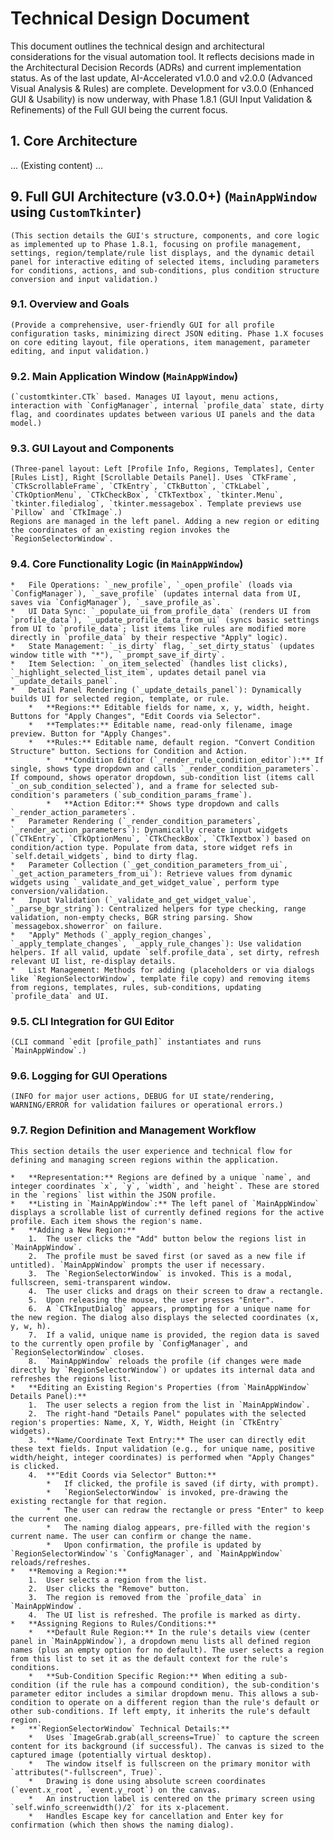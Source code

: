 # Technical Design Document

This document outlines the technical design and architectural considerations for the visual automation tool. It reflects decisions made in the Architectural Decision Records (ADRs) and current implementation status. As of the last update, AI-Accelerated v1.0.0 and v2.0.0 (Advanced Visual Analysis & Rules) are complete. Development for v3.0.0 (Enhanced GUI & Usability) is now underway, with Phase 1.8.1 (GUI Input Validation & Refinements) of the Full GUI being the current focus.

## 1. Core Architecture
...
(Existing content)
...

## 9. Full GUI Architecture (v3.0.0+) (`MainAppWindow` using `CustomTkinter`)
    (This section details the GUI's structure, components, and core logic as implemented up to Phase 1.8.1, focusing on profile management, settings, region/template/rule list displays, and the dynamic detail panel for interactive editing of selected items, including parameters for conditions, actions, and sub-conditions, plus condition structure conversion and input validation.)

### 9.1. Overview and Goals
    (Provide a comprehensive, user-friendly GUI for all profile configuration tasks, minimizing direct JSON editing. Phase 1.X focuses on core editing layout, file operations, item management, parameter editing, and input validation.)

### 9.2. Main Application Window (`MainAppWindow`)
    (`customtkinter.CTk` based. Manages UI layout, menu actions, interaction with `ConfigManager`, internal `profile_data` state, dirty flag, and coordinates updates between various UI panels and the data model.)

### 9.3. GUI Layout and Components
    (Three-panel layout: Left [Profile Info, Regions, Templates], Center [Rules List], Right [Scrollable Details Panel]. Uses `CTkFrame`, `CTkScrollableFrame`, `CTkEntry`, `CTkButton`, `CTkLabel`, `CTkOptionMenu`, `CTkCheckBox`, `CTkTextbox`, `tkinter.Menu`, `tkinter.filedialog`, `tkinter.messagebox`. Template previews use `Pillow` and `CTkImage`.)
    Regions are managed in the left panel. Adding a new region or editing the coordinates of an existing region invokes the `RegionSelectorWindow`.

### 9.4. Core Functionality Logic (in `MainAppWindow`)
    *   File Operations: `_new_profile`, `_open_profile` (loads via `ConfigManager`), `_save_profile` (updates internal data from UI, saves via `ConfigManager`), `_save_profile_as`.
    *   UI Data Sync: `_populate_ui_from_profile_data` (renders UI from `profile_data`), `_update_profile_data_from_ui` (syncs basic settings from UI to `profile_data`; list items like rules are modified more directly in `profile_data` by their respective "Apply" logic).
    *   State Management: `_is_dirty` flag, `_set_dirty_status` (updates window title with "*"), `_prompt_save_if_dirty`.
    *   Item Selection: `_on_item_selected` (handles list clicks), `_highlight_selected_list_item`, updates detail panel via `_update_details_panel`.
    *   Detail Panel Rendering (`_update_details_panel`): Dynamically builds UI for selected region, template, or rule.
        *   **Regions:** Editable fields for name, x, y, width, height. Buttons for "Apply Changes", "Edit Coords via Selector".
        *   **Templates:** Editable name, read-only filename, image preview. Button for "Apply Changes".
        *   **Rules:** Editable name, default region. "Convert Condition Structure" button. Sections for Condition and Action.
            *   **Condition Editor (`_render_rule_condition_editor`):** If single, shows type dropdown and calls `_render_condition_parameters`. If compound, shows operator dropdown, sub-condition list (items call `_on_sub_condition_selected`), and a frame for selected sub-condition's parameters (`sub_condition_params_frame`).
            *   **Action Editor:** Shows type dropdown and calls `_render_action_parameters`.
    *   Parameter Rendering (`_render_condition_parameters`, `_render_action_parameters`): Dynamically create input widgets (`CTkEntry`, `CTkOptionMenu`, `CTkCheckBox`, `CTkTextbox`) based on condition/action type. Populate from data, store widget refs in `self.detail_widgets`, bind to dirty flag.
    *   Parameter Collection (`_get_condition_parameters_from_ui`, `_get_action_parameters_from_ui`): Retrieve values from dynamic widgets using `_validate_and_get_widget_value`, perform type conversion/validation.
    *   Input Validation (`_validate_and_get_widget_value`, `_parse_bgr_string`): Centralized helpers for type checking, range validation, non-empty checks, BGR string parsing. Show `messagebox.showerror` on failure.
    *   "Apply" Methods (`_apply_region_changes`, `_apply_template_changes`, `_apply_rule_changes`): Use validation helpers. If all valid, update `self.profile_data`, set dirty, refresh relevant UI list, re-display details.
    *   List Management: Methods for adding (placeholders or via dialogs like `RegionSelectorWindow`, template file copy) and removing items from regions, templates, rules, sub-conditions, updating `profile_data` and UI.

### 9.5. CLI Integration for GUI Editor
    (CLI command `edit [profile_path]` instantiates and runs `MainAppWindow`.)

### 9.6. Logging for GUI Operations
    (INFO for major user actions, DEBUG for UI state/rendering, WARNING/ERROR for validation failures or operational errors.)

### 9.7. Region Definition and Management Workflow
    This section details the user experience and technical flow for defining and managing screen regions within the application.

    *   **Representation:** Regions are defined by a unique `name`, and integer coordinates `x`, `y`, `width`, and `height`. These are stored in the `regions` list within the JSON profile.
    *   **Listing in `MainAppWindow`:** The left panel of `MainAppWindow` displays a scrollable list of currently defined regions for the active profile. Each item shows the region's name.
    *   **Adding a New Region:**
        1.  The user clicks the "Add" button below the regions list in `MainAppWindow`.
        2.  The profile must be saved first (or saved as a new file if untitled). `MainAppWindow` prompts the user if necessary.
        3.  The `RegionSelectorWindow` is invoked. This is a modal, fullscreen, semi-transparent window.
        4.  The user clicks and drags on their screen to draw a rectangle.
        5.  Upon releasing the mouse, the user presses "Enter".
        6.  A `CTkInputDialog` appears, prompting for a unique name for the new region. The dialog also displays the selected coordinates (x, y, w, h).
        7.  If a valid, unique name is provided, the region data is saved to the currently open profile by `ConfigManager`, and `RegionSelectorWindow` closes.
        8.  `MainAppWindow` reloads the profile (if changes were made directly by `RegionSelectorWindow`) or updates its internal data and refreshes the regions list.
    *   **Editing an Existing Region's Properties (from `MainAppWindow` Details Panel):**
        1.  The user selects a region from the list in `MainAppWindow`.
        2.  The right-hand "Details Panel" populates with the selected region's properties: Name, X, Y, Width, Height (in `CTkEntry` widgets).
        3.  **Name/Coordinate Text Entry:** The user can directly edit these text fields. Input validation (e.g., for unique name, positive width/height, integer coordinates) is performed when "Apply Changes" is clicked.
        4.  **"Edit Coords via Selector" Button:**
            *   If clicked, the profile is saved (if dirty, with prompt).
            *   `RegionSelectorWindow` is invoked, pre-drawing the existing rectangle for that region.
            *   The user can redraw the rectangle or press "Enter" to keep the current one.
            *   The naming dialog appears, pre-filled with the region's current name. The user can confirm or change the name.
            *   Upon confirmation, the profile is updated by `RegionSelectorWindow`'s `ConfigManager`, and `MainAppWindow` reloads/refreshes.
    *   **Removing a Region:**
        1.  User selects a region from the list.
        2.  User clicks the "Remove" button.
        3.  The region is removed from the `profile_data` in `MainAppWindow`.
        4.  The UI list is refreshed. The profile is marked as dirty.
    *   **Assigning Regions to Rules/Conditions:**
        *   **Default Rule Region:** In the rule's details view (center panel in `MainAppWindow`), a dropdown menu lists all defined region names (plus an empty option for no default). The user selects a region from this list to set it as the default context for the rule's conditions.
        *   **Sub-Condition Specific Region:** When editing a sub-condition (if the rule has a compound condition), the sub-condition's parameter editor includes a similar dropdown menu. This allows a sub-condition to operate on a different region than the rule's default or other sub-conditions. If left empty, it inherits the rule's default region.
    *   **`RegionSelectorWindow` Technical Details:**
        *   Uses `ImageGrab.grab(all_screens=True)` to capture the screen content for its background (if successful). The canvas is sized to the captured image (potentially virtual desktop).
        *   The window itself is fullscreen on the primary monitor with `attributes("-fullscreen", True)`.
        *   Drawing is done using absolute screen coordinates (`event.x_root`, `event.y_root`) on the canvas.
        *   An instruction label is centered on the primary screen using `self.winfo_screenwidth()/2` for its x-placement.
        *   Handles Escape key for cancellation and Enter key for confirmation (which then shows the naming dialog).